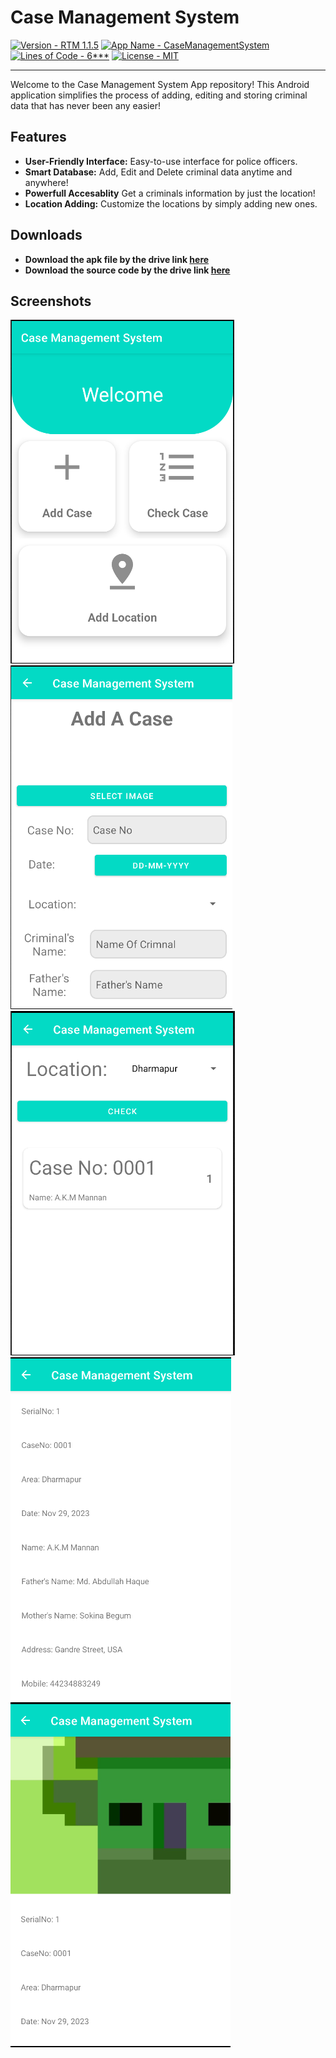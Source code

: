 # Case Management System

[![Version - RTM 1.1.5](https://img.shields.io/badge/Version-RTM%201.1.5-FF0000)](https://)
[![App Name - CaseManagementSystem](https://img.shields.io/badge/App_Name-CaseManagementSystem-00FFBC)](https://)
[![Lines of Code - 6***](https://img.shields.io/badge/Lines_of_Code-6***-orange)](https://)
[![License - MIT](https://img.shields.io/badge/License-MIT-blue)](https://raw.githubusercontent.com/RafanHaizar/CaseManagementApp/main/LICENSE)

<hr>

Welcome to the Case Management System App repository! This Android application simplifies the process of adding, editing and storing criminal data that has never been any easier!

## Features

- **User-Friendly Interface:** Easy-to-use interface for police officers.
- **Smart Database:** Add, Edit and Delete criminal data anytime and anywhere!
- **Powerfull Accesablity** Get a criminals information by just the location!
- **Location Adding:** Customize the locations by simply adding new ones.


## Downloads

   - **Download the apk file by the drive link [here](https://drive.google.com/file/d/1oivYXBUtNr09Y5A59LuuIXUqeNegRjUk/view?usp=sharing)**
   - **Download the source code by the drive link [here](https://drive.google.com/drive/folders/1LK2voJ0JwAhKA48fI8oAt_chlLDajrrm?usp=sharing)**

## Screenshots

![Screenshot 1](https://raw.githubusercontent.com/RafanHaizar/CaseManagementApp/main/Screenshot%202023-11-29%20214437.png)
![Screenshot 2](https://raw.githubusercontent.com/RafanHaizar/CaseManagementApp/main/Screenshot%202023-11-29%20214454.png)
![Screenshot 3](https://raw.githubusercontent.com/RafanHaizar/CaseManagementApp/main/Screenshot%202023-11-29%20214741.png)
![Screenshot 4](https://raw.githubusercontent.com/RafanHaizar/CaseManagementApp/main/Screenshot%202023-11-29%20214812.png)
![Screenshot 5](https://raw.githubusercontent.com/RafanHaizar/CaseManagementApp/main/Screenshot%202023-11-29%20214833.png)





